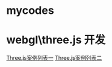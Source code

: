 # mycodes
# webgl\three.js 开发

[Three.js案例列表一](https://scqilin.github.io/mycodes/threejs/threejs.html)
[Three.js案例列表二](https://scqilin.github.io/mycodes/threejs02/example01.html)
